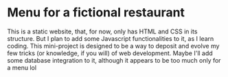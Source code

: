 # Menu for a fictional restaurant

This is a static website, that, for now, only has HTML and CSS in its structure. 
But I plan to add some Javascript functionalities to it, as I learn coding. 
This mini-project is designed to be a way to deposit and evolve my few tricks (or knowledge, if you will) of web development. 
Maybe I'll add some database integration to it, although it appears to be too much only for a menu lol
